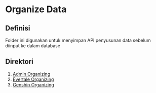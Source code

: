 # Organize Data

## Definisi
Folder ini digunakan untuk menyimpan API penyusunan data sebelum diinput ke dalam database

## Direktori
1. [Admin Organizing](./AdminOrganizing/Documentation/README.md)
2. [Evertale Organizing](./EvertaleOrganizing/Documentation/README.md)
3. [Genshin Organizing](./GenshinOrganizing/Documentation/README.md)